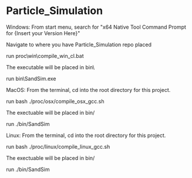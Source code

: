 # Particle_Simulation
Windows:
From start menu, search for "x64 Native Tool Command Prompt for {Insert your Version Here}"

Navigate to where you have Particle_Simulation repo placed

run proc\win\compile_win_cl.bat

The executable will be placed in bin\

run bin\SandSim.exe

MacOS:
From the terminal, cd into the root directory for this project.

run bash ./proc/osx/compile_osx_gcc.sh

The exectuable will be placed in bin/

run ./bin/SandSim

Linux:
From the terminal, cd into the root directory for this project.

run bash ./proc/linux/compile_linux_gcc.sh

The exectuable will be placed in bin/

run ./bin/SandSim
